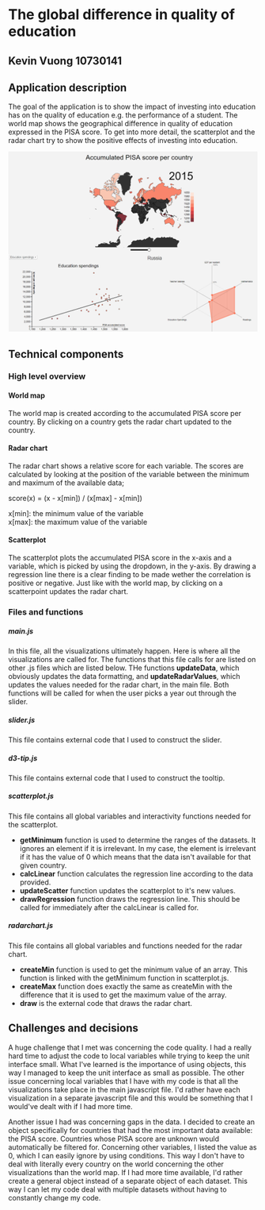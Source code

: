 # The global difference in quality of education
## Kevin Vuong 10730141

## Application description
The goal of the application is to show the impact of investing into education has
on the quality of education e.g. the performance of a student.
The world map shows the geographical difference in quality of education expressed in the PISA score.
To get into more detail, the scatterplot and the radar chart try to show the positive effects of investing into education.

![](doc/process.png)

## Technical components

### High level overview
#### World map
The world map is created according to the accumulated PISA score per country. By clicking on a country gets the radar chart updated to the country.

#### Radar chart
The radar chart shows a relative score for each variable. The scores are calculated by looking at the position of the variable between the minimum and maximum of the available data;  

score(x) = (x - x[min]) / (x[max] - x[min])  

x[min]: the minimum value of the variable  
x[max]: the maximum value of the variable

#### Scatterplot
The scatterplot plots the accumulated PISA score in the x-axis and a variable, which is picked by using the dropdown, in the y-axis. By drawing a regression line there is a clear finding to be made wether the correlation is positive or negative. Just like with the world map, by clicking on a scatterpoint updates the radar chart.

### Files and functions
##### main.js
In this file, all the visualizations ultimately happen. Here is where all the visualizations are called for.
The functions that this file calls for are listed on other .js files which are listed below.
THe functions __updateData__, which obviously updates the data formatting, and __updateRadarValues__, which updates the values needed for the radar chart, in the main file.
Both functions will be called for when the user picks a year out through the slider.

##### slider.js
This file contains external code that I used to construct the slider.

##### d3-tip.js
This file contains external code that I used to construct the tooltip.

##### scatterplot.js
This file contains all global variables and interactivity functions needed for the scatterplot.
- __getMinimum__ function is used to determine the ranges of the datasets. It ignores an element if it is irrelevant. In my case, the element is irrelevant if it has the value of 0 which means that the data isn't available for that given country.
- __calcLinear__ function calculates the regression line according to the data provided.
- __updateScatter__ function updates the scatterplot to it's new values.
- __drawRegression__ function draws the regression line. This should be called for immediately after the calcLinear is called for.

##### radarchart.js
This file contains all global variables and functions needed for the radar chart.
- __createMin__ function is used to get the minimum value of an array. This function is linked with the getMinimum function in scatterplot.js.
- __createMax__ function does exactly the same as createMin with the difference that it is used to get the maximum value of the array.
- __draw__ is the external code that draws the radar chart.

## Challenges and decisions
A huge challenge that I met was concerning the code quality. I had a really hard time to adjust the code to local variables while trying to keep the unit interface small. What I've learned is the importance of using objects, this way I managed to keep the unit interface as small as possible. The other issue concerning local variables that I have with my code is that all the visualizations take place in the main javascript file. I'd rather have each visualization in a separate javascript file and this would be something that I would've dealt with if I had more time.

Another issue I had was concerning gaps in the data. I decided to create an object specifically for countries that had the most important data available: the PISA score. Countries whose PISA score are unknown would automatically be filtered for. Concerning other variables, I listed the value as 0, which I can easily ignore by using conditions. This way I don't have to deal with literally every country on the world concerning the other visualizations than the world map. If I had more time available, I'd rather create a general object instead of a separate object of each dataset. This way I can let my code deal with multiple datasets without having to constantly change my code.
